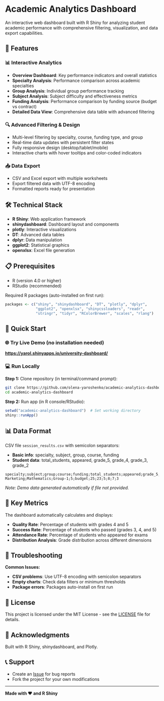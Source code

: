 # Academic Analytics Dashboard

An interactive web dashboard built with R Shiny for analyzing student academic performance with comprehensive filtering, visualization, and data export capabilities.

## 🚀 Features

### 📊 Interactive Analytics
- **Overview Dashboard**: Key performance indicators and overall statistics
- **Specialty Analysis**: Performance comparison across academic specialties
- **Group Analysis**: Individual group performance tracking
- **Subject Analysis**: Subject difficulty and effectiveness metrics
- **Funding Analysis**: Performance comparison by funding source (budget vs contract)
- **Detailed Data View**: Comprehensive data table with advanced filtering

### 🔍 Advanced Filtering & Design
- Multi-level filtering by specialty, course, funding type, and group
- Real-time data updates with persistent filter states
- Fully responsive design (desktop/tablet/mobile)
- Interactive charts with hover tooltips and color-coded indicators

### 📥 Data Export
- CSV and Excel export with multiple worksheets
- Export filtered data with UTF-8 encoding
- Formatted reports ready for presentation

## 🛠️ Technical Stack

- **R Shiny**: Web application framework
- **shinydashboard**: Dashboard layout and components  
- **plotly**: Interactive visualizations
- **DT**: Advanced data tables
- **dplyr**: Data manipulation
- **ggplot2**: Statistical graphics
- **openxlsx**: Excel file generation

## 📋 Prerequisites

- R (version 4.0 or higher)
- RStudio (recommended)

Required R packages (auto-installed on first run):
```r
packages <- c("shiny", "shinydashboard", "DT", "plotly", "dplyr", 
              "ggplot2", "openxlsx", "shinycssloaders", "readr", 
              "stringr", "tidyr", "RColorBrewer", "scales", "rlang")
```

## 🚀 Quick Start

### 🌐 Try Live Demo (no installation needed)
**https://yarol.shinyapps.io/university-dashboard/**

### 💻 Run Locally
**Step 1:** Clone repository (in terminal/command prompt):
```bash
git clone https://github.com/olena-yaroshenko/academic-analytics-dashboard.git
cd academic-analytics-dashboard
```

**Step 2:** Run app (in R console/RStudio):
```r
setwd("academic-analytics-dashboard")  # Set working directory 
shiny::runApp()
```

## 📊 Data Format

CSV file `session_results.csv` with semicolon separators:
- **Basic info**: specialty, subject, group, course, funding
- **Student data**: total_students, appeared, grade_5, grade_4, grade_3, grade_2

```csv
specialty;subject;group;course;funding;total_students;appeared;grade_5;grade_4;grade_3;grade_2
Marketing;Mathematics;Group-1;5;budget;25;23;5;8;7;3
```

*Note: Demo data generated automatically if file not provided.*

## 🎯 Key Metrics

The dashboard automatically calculates and displays:

- **Quality Rate**: Percentage of students with grades 4 and 5
- **Success Rate**: Percentage of students who passed (grades 3, 4, and 5)
- **Attendance Rate**: Percentage of students who appeared for exams
- **Distribution Analysis**: Grade distribution across different dimensions



## 🐛 Troubleshooting

**Common Issues:**
- **CSV problems**: Use UTF-8 encoding with semicolon separators
- **Empty charts**: Check data filters or minimum thresholds
- **Package errors**: Packages auto-install on first run



## 📄 License

This project is licensed under the MIT License - see the [LICENSE](LICENSE) file for details.

## 🙏 Acknowledgments

Built with R Shiny, shinydashboard, and Plotly.

## 📞 Support

- Create an [Issue](https://github.com/olena-yaroshenko/academic-analytics-dashboard/issues) for bug reports
- Fork the project for your own modifications

---

**Made with ❤️ and R Shiny**
